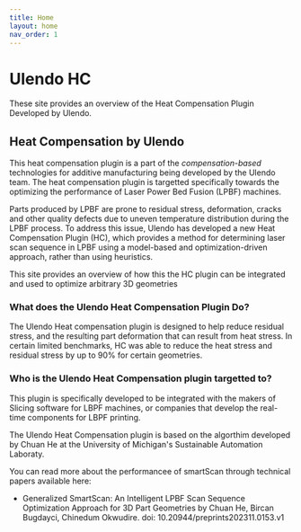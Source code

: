 ```yaml
---
title: Home
layout: home
nav_order: 1
---
```


# Ulendo HC

These site provides an overview of the Heat Compensation Plugin Developed by Ulendo. 

## Heat Compensation by Ulendo
This heat compensation plugin is a part of the *compensation-based* technologies for additive manufacturing being developed by the Ulendo team. The heat compensation plugin is targetted specifically towards the optimizing the performance of Laser Power Bed Fusion (LPBF) machines.

Parts produced by LPBF are prone to residual stress, deformation, cracks and other quality defects due to uneven temperature distribution during the LPBF process. To address this issue, Ulendo has developed a new Heat Compensation Plugin (HC), which provides a method for determining laser scan sequence in LPBF using a model-based and optimization-driven approach, rather than using heuristics. 

This site provides an overview of how this the HC plugin can be integrated and used to optimize arbitrary 3D geometries

### What does the Ulendo Heat Compensation Plugin Do?
The Ulendo Heat compensation plugin is designed to help reduce residual stress, and the resulting part deformation that can result from heat stress. In certain limited benchmarks, HC was able to reduce the heat stress and residual stress by up to 90% for certain geometries. 

### Who is the Ulendo Heat Compensation plugin targetted to?
This plugin is specifically developed to be integrated with the makers of Slicing software for LBPF machines, or companies that develop the real-time components for LBPF printing.

The Ulendo Heat Compensation plugin is based on the algorthim developed by Chuan He at the University of Michigan's Sustainable Automation Laboraty.

You can read more about the performancee of smartScan through technical papers available here:

- Generalized SmartScan: An Intelligent LPBF Scan Sequence Optimization Approach for 3D Part Geometries by Chuan He, Bircan Bugdayci, Chinedum Okwudire. doi: 10.20944/preprints202311.0153.v1

[Ulendo]: https://www.ulendo.io/
[Just the Docs]: https://just-the-docs.github.io/just-the-docs/
[GitHub Pages]: https://docs.github.com/en/pages
[README]: https://github.com/just-the-docs/just-the-docs-template/blob/main/README.md
[Jekyll]: https://jekyllrb.com
[GitHub Pages / Actions workflow]: https://github.blog/changelog/2022-07-27-github-pages-custom-github-actions-workflows-beta/
[use this template]: https://github.com/just-the-docs/just-the-docs-template/generate
